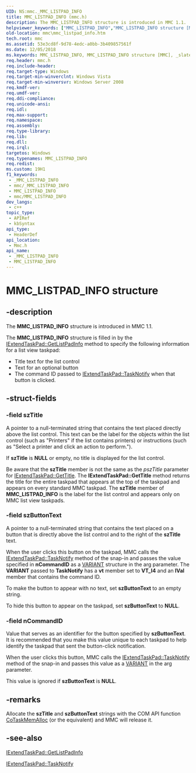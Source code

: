 ```yaml
---
UID: NS:mmc._MMC_LISTPAD_INFO
title: MMC_LISTPAD_INFO (mmc.h)
description: The MMC_LISTPAD_INFO structure is introduced in MMC 1.1.
helpviewer_keywords: ["MMC_LISTPAD_INFO","MMC_LISTPAD_INFO structure [MMC]","_slate_mmc_listpad_info","mmc.mmc_listpad_info","mmc/MMC_LISTPAD_INFO"]
old-location: mmc\mmc_listpad_info.htm
tech.root: mmc
ms.assetid: 53e3cd8f-9d78-4edc-a0bb-3b409857561f
ms.date: 12/05/2018
ms.keywords: MMC_LISTPAD_INFO, MMC_LISTPAD_INFO structure [MMC], _slate_mmc_listpad_info, mmc.mmc_listpad_info, mmc/MMC_LISTPAD_INFO
req.header: mmc.h
req.include-header: 
req.target-type: Windows
req.target-min-winverclnt: Windows Vista
req.target-min-winversvr: Windows Server 2008
req.kmdf-ver: 
req.umdf-ver: 
req.ddi-compliance: 
req.unicode-ansi: 
req.idl: 
req.max-support: 
req.namespace: 
req.assembly: 
req.type-library: 
req.lib: 
req.dll: 
req.irql: 
targetos: Windows
req.typenames: MMC_LISTPAD_INFO
req.redist: 
ms.custom: 19H1
f1_keywords:
 - _MMC_LISTPAD_INFO
 - mmc/_MMC_LISTPAD_INFO
 - MMC_LISTPAD_INFO
 - mmc/MMC_LISTPAD_INFO
dev_langs:
 - c++
topic_type:
 - APIRef
 - kbSyntax
api_type:
 - HeaderDef
api_location:
 - Mmc.h
api_name:
 - _MMC_LISTPAD_INFO
 - MMC_LISTPAD_INFO
---
```


# MMC_LISTPAD_INFO structure


## -description

The 
<b>MMC_LISTPAD_INFO</b> structure is introduced in MMC 1.1.

The 
<b>MMC_LISTPAD_INFO</b> structure is filled in by the 
<a href="/windows/desktop/api/mmc/nf-mmc-iextendtaskpad-getlistpadinfo">IExtendTaskPad::GetListPadInfo</a> method to specify the following information for a list view taskpad:
<ul>
<li>Title text for the list control</li>
<li>Text for an optional button</li>
<li>The command ID passed to 
<a href="/windows/desktop/api/mmc/nf-mmc-iextendtaskpad-tasknotify">IExtendTaskPad::TaskNotify</a> when that button is clicked.</li>
</ul>

## -struct-fields

### -field szTitle

A pointer to a null-terminated string that contains the text placed directly above the list control. This text can be the label for the objects within the list control (such as "Printers" if the list contains printers) or instructions (such as "Select a printer and click an action to perform.").

If <b>szTitle</b> is <b>NULL</b> or empty, no title is displayed for the list control.

Be aware that the <b>szTitle</b> member is not the same as the <i>pszTitle</i> parameter for 
<a href="/windows/desktop/api/mmc/nf-mmc-iextendtaskpad-gettitle">IExtendTaskPad::GetTitle</a>. The <b>IExtendTaskPad::GetTitle</b> method returns the title for the entire taskpad that appears at the top of the taskpad and appears on every standard MMC taskpad. The <b>szTitle</b> member of 
<b>MMC_LISTPAD_INFO</b> is the label for the list control and appears only on MMC list view taskpads.

### -field szButtonText

A pointer to a null-terminated string that contains the text placed on a button that is directly above the list control and to the right of the <b>szTitle</b> text.

When the user clicks this button on the taskpad, MMC calls the 
<a href="/windows/desktop/api/mmc/nf-mmc-iextendtaskpad-tasknotify">IExtendTaskPad::TaskNotify</a> method of the snap-in and passes the value specified in <b>nCommandID</b> as a <a href="/windows/desktop/api/oaidl/ns-oaidl-variant">VARIANT</a> structure in the arg parameter. The <b>VARIANT</b> passed to 
<b>TaskNotify</b> has a <b>vt</b> member set to <b>VT_I4</b> and an <b>lVal</b> member that contains the command ID.

To make the button to appear with no text, set <b>szButtonText</b> to an empty string.

To hide this button to appear on the taskpad, set <b>szButtonText</b> to <b>NULL</b>.

### -field nCommandID

Value that serves as an identifier for the button specified by <b>szButtonText</b>. It is recommended that you make this value unique to each taskpad to help identify the taskpad that sent the button-click notification.

When the user clicks this button, MMC calls the <a href="/windows/desktop/api/mmc/nf-mmc-iextendtaskpad-tasknotify">IExtendTaskPad::TaskNotify</a> method of the snap-in and passes this value as a <a href="/windows/desktop/api/oaidl/ns-oaidl-variant">VARIANT</a> in the arg parameter.

This value is ignored if <b>szButtonText</b> is <b>NULL</b>.

## -remarks

Allocate the <b>szTitle</b> and <b>szButtonText</b> strings with the COM API function <a href="/windows/desktop/api/combaseapi/nf-combaseapi-cotaskmemalloc">CoTaskMemAlloc</a> (or the equivalent) and MMC will release it.

## -see-also

<a href="/windows/desktop/api/mmc/nf-mmc-iextendtaskpad-getlistpadinfo">IExtendTaskPad::GetListPadInfo</a>



<a href="/windows/desktop/api/mmc/nf-mmc-iextendtaskpad-tasknotify">IExtendTaskPad::TaskNotify</a>

